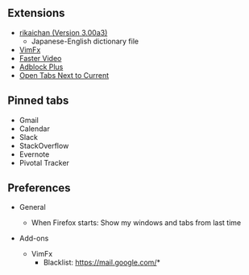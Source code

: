 ## Extensions

* [rikaichan (Version 3.00a3)](http://www.polarcloud.com/rikaichan/)
  * Japanese-English dictionary file
* [VimFx](https://addons.mozilla.org/en-GB/firefox/addon/vimfx/)  
* [Faster Video](https://addons.mozilla.org/en-GB/firefox/addon/faster-video/)
* [Adblock Plus](https://addons.mozilla.org/en-gb/firefox/addon/adblock-plus/)
* [Open Tabs Next to Current](https://addons.mozilla.org/en-GB/firefox/addon/open-tabs-next-to-current/)

## Pinned tabs

* Gmail
* Calendar
* Slack
* StackOverflow
* Evernote
* Pivotal Tracker

## Preferences

* General
  * When Firefox starts: Show my windows and tabs from last time

* Add-ons
  * VimFx
    * Blacklist: https://mail.google.com/*
